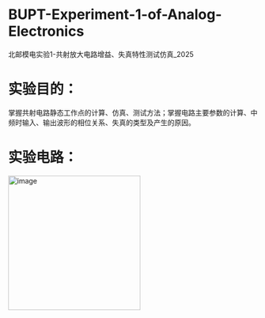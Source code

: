 # BUPT-Experiment-1-of-Analog-Electronics
北邮模电实验1-共射放大电路增益、失真特性测试仿真_2025
# 实验目的：
掌握共射电路静态工作点的计算、仿真、测试方法；掌握电路主要参数的计算、中频时输入、输出波形的相位关系、失真的类型及产生的原因。
# 实验电路：
<img width="267" height="272" alt="image" src="https://github.com/user-attachments/assets/bb00ec20-67be-428f-9db6-4d9c838ddb32" />

